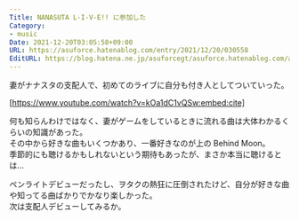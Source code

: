 ```yaml
---
Title: NANASUTA L-I-V-E!! に参加した
Category:
- music
Date: 2021-12-20T03:05:58+09:00
URL: https://asuforce.hatenablog.com/entry/2021/12/20/030558
EditURL: https://blog.hatena.ne.jp/asuforcegt/asuforce.hatenablog.com/atom/entry/13574176438044390095
---
```


妻がナナスタの支配人で、初めてのライブに自分も付き人としてついていった。

[https://www.youtube.com/watch?v=kOa1dC1vQSw:embed:cite]

何も知らんわけではなく、妻がゲームをしているときに流れる曲は大体わかるくらいの知識があった。  
その中から好きな曲もいくつかあり、一番好きなのが上の Behind Moon。  
季節的にも聴けるかもしれないという期待もあったが、まさか本当に聴けるとは...

ペンライトデビューだったし、ヲタクの熱狂に圧倒されたけど、自分が好きな曲や知ってる曲ばかりでかなり楽しかった。  
次は支配人デビューしてみるか。
